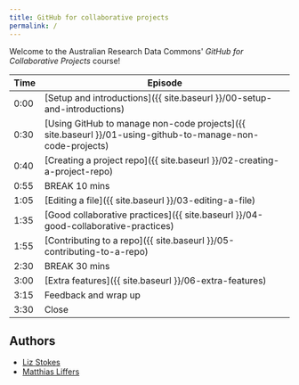 ```yaml
---
title: GitHub for collaborative projects
permalink: /
---
```


Welcome to the Australian Research Data Commons' *GitHub for Collaborative Projects* course!

| Time | Episode |
| --- | --- |
| 0:00 | [Setup and introductions]({{ site.baseurl }}/00-setup-and-introductions)
| 0:30 | [Using GitHub to manage non-code projects]({{ site.baseurl }}/01-using-github-to-manage-non-code-projects) 
| 0:40 | [Creating a project repo]({{ site.baseurl }}/02-creating-a-project-repo) |
| 0:55 | BREAK 10 mins |
| 1:05 | [Editing a file]({{ site.baseurl }}/03-editing-a-file) |
| 1:35 | [Good collaborative practices]({{ site.baseurl }}/04-good-collaborative-practices) |
| 1:55 | [Contributing to a repo]({{ site.baseurl }}/05-contributing-to-a-repo) |
| 2:30 | BREAK 30 mins |
| 3:00 | [Extra features]({{ site.baseurl }}/06-extra-features) |
| 3:15 | Feedback and wrap up |
| 3:30 | Close |

## Authors

* [Liz Stokes](https://orcid.org/0000-0002-2973-5647)
* [Matthias Liffers](https://orcid.org/0000-0002-3639-2080)
